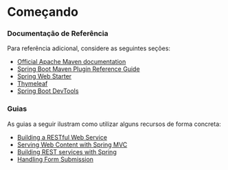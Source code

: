 # Começando

### Documentação de Referência
Para referência adicional, considere as seguintes seções:

* [Official Apache Maven documentation](https://maven.apache.org/guides/index.html)
* [Spring Boot Maven Plugin Reference Guide](https://docs.spring.io/spring-boot/docs/2.1.7.RELEASE/maven-plugin/)
* [Spring Web Starter](https://docs.spring.io/spring-boot/docs/current/reference/htmlsingle/#boot-features-developing-web-applications)
* [Thymeleaf](https://docs.spring.io/spring-boot/docs/current/reference/htmlsingle/#boot-features-spring-mvc-template-engines)
* [Spring Boot DevTools](https://docs.spring.io/spring-boot/docs/current/reference/htmlsingle/#using-boot-devtools)

### Guias
As guias a seguir ilustram como utilizar alguns recursos de forma concreta:

* [Building a RESTful Web Service](https://spring.io/guides/gs/rest-service/)
* [Serving Web Content with Spring MVC](https://spring.io/guides/gs/serving-web-content/)
* [Building REST services with Spring](https://spring.io/guides/tutorials/bookmarks/)
* [Handling Form Submission](https://spring.io/guides/gs/handling-form-submission/)

